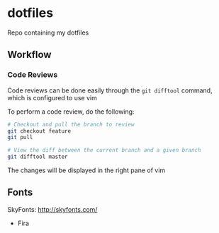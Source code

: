 # dotfiles
Repo containing my dotfiles

## Workflow

### Code Reviews

Code reviews can be done easily through the `git difftool` command, which is configured to use vim

To perform a code review, do the following:
```bash
# Checkout and pull the branch to review
git checkout feature
git pull

# View the diff between the current branch and a given branch
git difftool master
```

The changes will be displayed in the right pane of vim

## Fonts

SkyFonts: http://skyfonts.com/
- Fira
